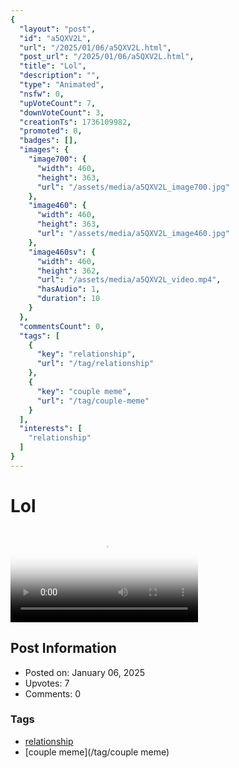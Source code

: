 ```yaml
---
{
  "layout": "post",
  "id": "a5QXV2L",
  "url": "/2025/01/06/a5QXV2L.html",
  "post_url": "/2025/01/06/a5QXV2L.html",
  "title": "Lol",
  "description": "",
  "type": "Animated",
  "nsfw": 0,
  "upVoteCount": 7,
  "downVoteCount": 3,
  "creationTs": 1736109982,
  "promoted": 0,
  "badges": [],
  "images": {
    "image700": {
      "width": 460,
      "height": 363,
      "url": "/assets/media/a5QXV2L_image700.jpg"
    },
    "image460": {
      "width": 460,
      "height": 363,
      "url": "/assets/media/a5QXV2L_image460.jpg"
    },
    "image460sv": {
      "width": 460,
      "height": 362,
      "url": "/assets/media/a5QXV2L_video.mp4",
      "hasAudio": 1,
      "duration": 10
    }
  },
  "commentsCount": 0,
  "tags": [
    {
      "key": "relationship",
      "url": "/tag/relationship"
    },
    {
      "key": "couple meme",
      "url": "/tag/couple-meme"
    }
  ],
  "interests": [
    "relationship"
  ]
}
---
```


# Lol

<video controls playsinline loop poster="/assets/media/a5QXV2L_image460.jpg">
  <source src="/assets/media/a5QXV2L_video.mp4" type="video/mp4">
  Your browser does not support the video tag.
</video>

## Post Information

- Posted on: January 06, 2025
- Upvotes: 7
- Comments: 0

### Tags

- [relationship](/tag/relationship)
- [couple meme](/tag/couple meme)
